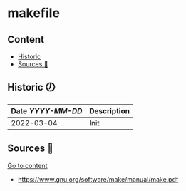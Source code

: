 # makefile

## Content
- [Historic](#historic-clock7)
- [Sources :link:](#sources-link)

## Historic :clock7:
|Date _YYYY-MM-DD_|Description|
|:-|:-|
|2022-03-04|Init|

## Sources :link:
[Go to content](#content)
- https://www.gnu.org/software/make/manual/make.pdf
